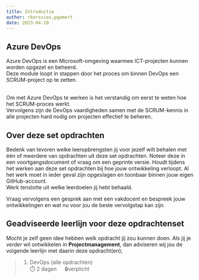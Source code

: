 ```yaml
---
title: Introductie
author: rkerssies,pgemert
date: 2023-04-20
---
```


## Azure DevOps

Azure DevOps is een Microsoft-omgeving waarmee ICT-projecten kunnen worden opgezet en beheerd.<br>
Deze module loopt in stappen door het proces om binnen DevOps een SCRUM-project op te zetten.
<br><br>

Om met Azure DevOps te werken is het verstandig om eerst te weten hoe het SCRUM-proces werkt.<br>
Vervolgens zijn de DevOps vaardigheden samen met de SCRUM-kennis in alle projecten hard nodig om projecten effectief te beheren.


## Over deze set opdrachten
Bedenk van tevoren welke leeropbrengsten jij voor jezelf wilt behalen met één of meerdere van opdrachten uit deze set opdrachten. 
Noteer deze in een voortgangsdocument of vraag om een geprinte versie. 
Houdt tijdens het werken aan deze set opdrachten bij hoe jouw ontwikkeling verloopt.
Al het werk moet in ieder geval zijn opgeslagen en toonbaar binnen jouw eigen GitHub-account.   
Werk tenslotte uit welke leerdoelen jij hebt behaald. 

Vraag vervolgens een gesprek aan met een vakdocent en bespreek jouw ontwikkelingen en wat nu voor jou de beste vervolgstap kan zijn.


## Geadviseerde leerlijn voor deze opdrachtenset
Mocht je zelf geen idee hebben welk opdracht jij zou kunnen doen.
Als jij je *verder* wil ontwikkelen in **Projectmanagement**, dan adviseren wij jou de
volgende leerlijn met daarin deze opdracht(en);
> 1.  DevOps (alle opdrachten)<br>
> ⏱️ 2 dagen &emsp;  🔒verplicht<br>
